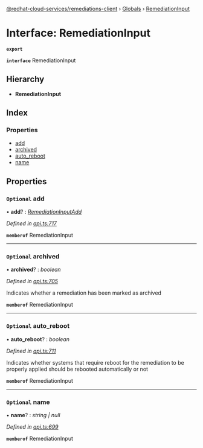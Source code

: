 [@redhat-cloud-services/remediations-client](../README.md) › [Globals](../globals.md) › [RemediationInput](remediationinput.md)

# Interface: RemediationInput

**`export`** 

**`interface`** RemediationInput

## Hierarchy

* **RemediationInput**

## Index

### Properties

* [add](remediationinput.md#optional-add)
* [archived](remediationinput.md#optional-archived)
* [auto_reboot](remediationinput.md#optional-auto_reboot)
* [name](remediationinput.md#optional-name)

## Properties

### `Optional` add

• **add**? : *[RemediationInputAdd](remediationinputadd.md)*

*Defined in [api.ts:717](https://github.com/RedHatInsights/javascript-clients/blob/master/packages/remediations/api.ts#L717)*

**`memberof`** RemediationInput

___

### `Optional` archived

• **archived**? : *boolean*

*Defined in [api.ts:705](https://github.com/RedHatInsights/javascript-clients/blob/master/packages/remediations/api.ts#L705)*

Indicates whether a remediation has been marked as archived

**`memberof`** RemediationInput

___

### `Optional` auto_reboot

• **auto_reboot**? : *boolean*

*Defined in [api.ts:711](https://github.com/RedHatInsights/javascript-clients/blob/master/packages/remediations/api.ts#L711)*

Indicates whether systems that require reboot for the remediation to be properly applied should be rebooted automatically or not

**`memberof`** RemediationInput

___

### `Optional` name

• **name**? : *string | null*

*Defined in [api.ts:699](https://github.com/RedHatInsights/javascript-clients/blob/master/packages/remediations/api.ts#L699)*

**`memberof`** RemediationInput
